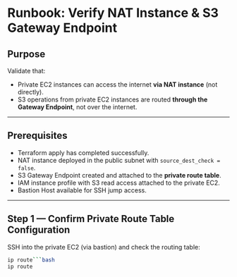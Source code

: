 <!--
Purpose:
- This runbook verifies that the NAT instance provides internet egress for private EC2 instances,
  and that the S3 Gateway Endpoint enables private S3 access without traversing the public internet.
- Scope: Secure VPC Foundation (Phase 1)
-->

# Runbook: Verify NAT Instance & S3 Gateway Endpoint

## Purpose
Validate that:
- Private EC2 instances can access the internet **via NAT instance** (not directly).  
- S3 operations from private EC2 instances are routed **through the Gateway Endpoint**, not over the internet.  

---

## Prerequisites
<!-- Confirm environment readiness before running validation -->
- Terraform apply has completed successfully.  
- NAT instance deployed in the public subnet with `source_dest_check = false`.  
- S3 Gateway Endpoint created and attached to the **private route table**.  
- IAM instance profile with S3 read access attached to the private EC2.  
- Bastion Host available for SSH jump access.  

---

## Step 1 — Confirm Private Route Table Configuration
SSH into the private EC2 (via bastion) and check the routing table:
```bash
ip route```bash
ip route
```

<!--
Expected:
default points to the NAT instance ENI.
Test internet egress (on private EC2)
curl -I https://example.com

Expected:
HTTP 200/301/302.
Test S3 access via Gateway Endpoint (on private EC2)
aws sts get-caller-identity
aws s3 ls

Expected:
S3 operations succeed without traversing the internet/NAT.

Troubleshooting: 
curl fails → verify NAT instance source_dest_check=false; check private route table default route.

aws s3 ls fails → confirm endpoint is attached to private route table; verify instance IAM policy.

SSH path → ensure access to private EC2 only through bastion.
-->
